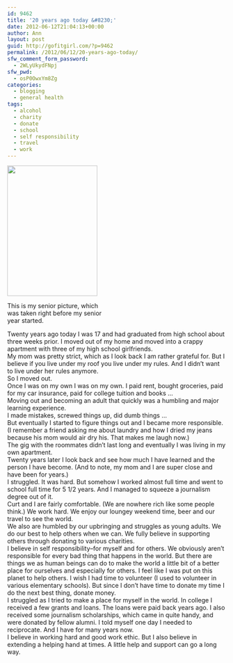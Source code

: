 ```yaml
---
id: 9462
title: '20 years ago today &#8230;'
date: 2012-06-12T21:04:13+00:00
author: Ann
layout: post
guid: http://gofitgirl.com/?p=9462
permalink: /2012/06/12/20-years-ago-today/
sfw_comment_form_password:
  - 2WLyUkydFNpj
sfw_pwd:
  - osP0OwxYm8Zg
categories:
  - blogging
  - general health
tags:
  - alcohol
  - charity
  - donate
  - school
  - self responsibility
  - travel
  - work
---
```

<div id="attachment_9463" style="width: 217px" class="wp-caption alignleft">
  <a href="http://gofitgirl.com/?attachment_id=9463" rel="attachment wp-att-9463"><img class="size-medium wp-image-9463" title="sr. photo" src="http://gofitgirl.com/wp-content/uploads/2012/06/sr.-photo-207x300.jpg" alt="" width="207" height="300" /></a>
  
  <p class="wp-caption-text">
    This is my senior picture, which was taken right before my senior year started.
  </p>
</div>

  
Twenty years ago today I was 17 and had graduated from high school about three weeks prior. I moved out of my home and moved into a crappy apartment with three of my high school girlfriends.  
My mom was pretty strict, which as I look back I am rather grateful for. But I believe if you live under my roof you live under my rules. And I didn&#8217;t want to live under her rules anymore.  
So I moved out.  
Once I was on my own I was on my own. I paid rent, bought groceries, paid for my car insurance, paid for college tuition and books &#8230;  
Moving out and becoming an adult that quickly was a humbling and major learning experience.  
I made mistakes, screwed things up, did dumb things &#8230;  
But eventually I started to figure things out and I became more responsible. (I remember a friend asking me about laundry and how I dried my jeans because his mom would air dry his. That makes me laugh now.)  
The gig with the roommates didn&#8217;t last long and eventually I was living in my own apartment.  
Twenty years later I look back and see how much I have learned and the person I have become. (And to note, my mom and I are super close and have been for years.)  
I struggled. It was hard. But somehow I worked almost full time and went to school full time for 5 1/2 years. And I managed to squeeze a journalism degree out of it.  
Curt and I are fairly comfortable. (We are nowhere rich like some people think.) We work hard. We enjoy our loungey weekend time, beer and our travel to see the world.  
We also are humbled by our upbringing and struggles as young adults. We do our best to help others when we can. We fully believe in supporting others through donating to various charities.  
I believe in self responsibility&#8211;for myself and for others. We obviously aren&#8217;t responsible for every bad thing that happens in the world. But there are things we as human beings can do to make the world a little bit of a better place for ourselves and especially for others. I feel like I was put on this planet to help others. I wish I had time to volunteer (I used to volunteer in various elementary schools). But since I don&#8217;t have time to donate my time I do the next best thing, donate money.  
I struggled as I tried to make a place for myself in the world. In college I received a few grants and loans. The loans were paid back years ago. I also received some journalism scholarships, which came in quite handy, and were donated by fellow alumni. I told myself one day I needed to reciprocate. And I have for many years now.  
I believe in working hard and good work ethic. But I also believe in extending a helping hand at times. A little help and support can go a long way.
